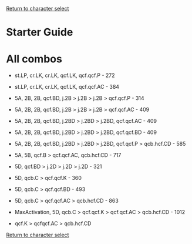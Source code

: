 [Return to character select](./index.md)  

# Starter Guide

# All combos

- st.LP, cr.LK, cr.LK, qcf.LK, qcf.qcf.P - 272
- st.LP, cr.LK, cr.LK, qcf.LK, qcf.qcf.AC - 384
- 5A, 2B, 2B, qcf.BD, j.2B > j.2B > j.2B > qcf.qcf.P - 314
- 5A, 2B, 2B, qcf.BD, j.2B > j.2B > j.2B > qcf.qcf.AC - 409
- 5A, 2B, 2B, qcf.BD, j.2BD > j.2BD > j.2BD, qcf.qcf.AC - 409
- 5A, 2B, 2B, qcf.BD, j.2BD > j.2BD > j.2BD, qcf.qcf.BD - 409
- 5A, 2B, 2B, qcf.BD, j.2BD > j.2BD > j.2BD, qcf.qcf.P > qcb.hcf.CD - 585
- 5A, 5B, qcf.B > qcf.qcf.AC, qcb.hcf.CD - 717
- 5D, qcf.BD > j.2D > j.2D > j.2D - 321
- 5D, qcb.C > qcf.qcf.K - 360
- 5D, qcb.C > qcf.qcf.BD - 493
- 5D, qcb.C > qcf.qcf.AC > qcb.hcf.CD - 863
- MaxActivation, 5D, qcb.C > qcf.qcf.K > qcf.qcf.AC > qcb.hcf.CD - 1012



- qcf.K > qcfqcf.AC > qcb.hcf.CD

[Return to character select](./index.md)  
